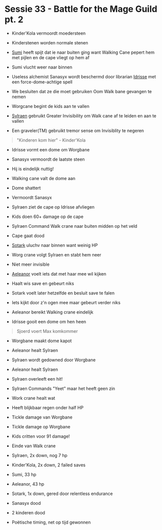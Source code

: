 # Sessie 33 - Battle for the Mage Guild pt. 2

- Kinder'Kola vermoordt moedersteen
- Kinderstenen worden normale stenen

- [Sumi](https://bookstack.hemels.me/books/Inquisitors/page/sumi) heeft spijt dat ie naar buiten ging want Walking Cane pepert hem met pijlen en de cape vliegt op hem af
- Sumi vlucht weer naar binnen

- Useless alchemist Sanasyx wordt beschermd door librarian [Idrisse](https://bookstack.hemels.me/books/Inquisitors/page/mage-guild#Idrisse%20Oqora) met een force-dome-achtige spell
- We besluiten dat ze die moet gebruiken Oom Walk bane gevangen te nemen

- Worgcane begint de kids aan te vallen

- [Sylraen](https://bookstack.hemels.me/books/Inquisitors/page/sylraen-morra) gebruikt Greater Invisibility om Walk cane af te leiden en aan te vallen
- Een graveler(TM) gebruikt tremor sense om Invisiblity te negeren

> "Kinderen kom hier" - Kinder'Kola

- Idrisse vormt een dome om Worgbane

- Sanasyx vermoordt de laatste steen
- Hij is eindelijk nuttig!

- Walking cane valt de dome aan
- Dome shattert

- Vermoordt Sanasyx

- Sylraen ziet de cape op Idrisse afvliegen
- Kids doen 60+ damage op de cape

- Sylraen Command Walk crane naar buiten midden op het veld

- Cape gaat dood

- [Sotark](https://bookstack.hemels.me/books/Inquisitors/page/sotark) uluchv naar binnen want weinig HP

- Worg crane volgt Sylraen en stabt hem neer
- Niet meer invisible

- [Aeleanor](https://bookstack.hemels.me/books/Inquisitors/page/aeleanor) voelt iets dat met haar mee wil kijken
- Haalt wis save en gebeurt niks

- Sotark voelt later hetzelfde en besluit save te falen
- Iets kijkt door z'n ogen mee maar gebeurt verder niks

- Aeleanor bereikt Walking crane eindelijk
- Idrisse gooit een dome om hen heen

> Sjoerd voert Max komkommer

- Worgbane maakt dome kapot

- Aeleanor healt Sylraen
- Sylraen wordt gedowned door Worgbane
- Aeleanor healt Sylraen
- Sylraen overleeft een hit!

- Sylraen Commands "Yeet" maar het heeft geen zin

- Work crane healt wat
- Heeft blijkbaar regen onder half HP

- Tickle damage van Worgbane
- Tickle damage op Worgbane

- Kids critten voor 91 damage!
- Einde van Walk crane

- Sylraen, 2x down, nog 7 hp
- Kinder'Kola, 2x down, 2 failed saves
- Sumi, 33 hp
- Aeleanor, 43 hp
- Sotark, 1x down, gered door relentless endurance
- Sanasyx dood
- 2 kinderen dood

- Poëtische timing, net op tijd gewonnen
